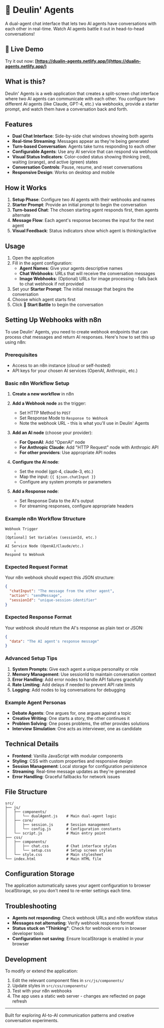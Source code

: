 
# 🥊 Deulin' Agents

A dual-agent chat interface that lets two AI agents have conversations with each other in real-time. Watch AI agents battle it out in head-to-head conversations!

## 🚀 Live Demo

Try it out now: **[https://dualin-agents.netlify.app/](https://dualin-agents.netlify.app/)**

## What is this?

Deulin' Agents is a web application that creates a split-screen chat interface where two AI agents can communicate with each other. You configure two different AI agents (like Claude, GPT-4, etc.) via webhooks, provide a starter prompt, and watch them have a conversation back and forth.

## Features

- **Dual Chat Interface**: Side-by-side chat windows showing both agents
- **Real-time Streaming**: Messages appear as they're being generated
- **Turn-based Conversation**: Agents take turns responding to each other
- **Configurable Agents**: Use any AI service that can respond via webhook
- **Visual Status Indicators**: Color-coded status showing thinking (red), waiting (orange), and active (green) states
- **Conversation Controls**: Pause, resume, and reset conversations
- **Responsive Design**: Works on desktop and mobile

## How it Works

1. **Setup Phase**: Configure two AI agents with their webhooks and names
2. **Starter Prompt**: Provide an initial prompt to begin the conversation
3. **Turn-based Chat**: The chosen starting agent responds first, then agents alternate
4. **Message Flow**: Each agent's response becomes the input for the next agent
5. **Visual Feedback**: Status indicators show which agent is thinking/active

## Usage

1. Open the application
2. Fill in the agent configuration:
   - **Agent Names**: Give your agents descriptive names
   - **Chat Webhooks**: URLs that will receive the conversation messages
   - **Image Webhooks**: (Optional) URLs for image processing - falls back to chat webhook if not provided
3. Set your **Starter Prompt**: The initial message that begins the conversation
4. Choose which agent starts first
5. Click **🚀 Start Battle** to begin the conversation

## Setting Up Webhooks with n8n

To use Deulin' Agents, you need to create webhook endpoints that can process chat messages and return AI responses. Here's how to set this up using n8n:

### Prerequisites

- Access to an n8n instance (cloud or self-hosted)
- API keys for your chosen AI services (OpenAI, Anthropic, etc.)

### Basic n8n Workflow Setup

1. **Create a new workflow** in n8n

2. **Add a Webhook node** as the trigger:
   - Set HTTP Method to `POST`
   - Set Response Mode to `Response to Webhook`
   - Note the webhook URL - this is what you'll use in Deulin' Agents

3. **Add an AI node** (choose your provider):
   - **For OpenAI**: Add "OpenAI" node
   - **For Anthropic Claude**: Add "HTTP Request" node with Anthropic API
   - **For other providers**: Use appropriate API nodes

4. **Configure the AI node**:
   - Set the model (gpt-4, claude-3, etc.)
   - Map the input: `{{ $json.chatInput }}`
   - Configure any system prompts or parameters

5. **Add a Response node**:
   - Set Response Data to the AI's output
   - For streaming responses, configure appropriate headers

### Example n8n Workflow Structure

```
Webhook Trigger
    ↓
[Optional] Set Variables (sessionId, etc.)
    ↓
AI Service Node (OpenAI/Claude/etc.)
    ↓
Respond to Webhook
```

### Expected Request Format

Your n8n webhook should expect this JSON structure:

```json
{
  "chatInput": "The message from the other agent",
  "action": "sendMessage",
  "sessionId": "unique-session-identifier"
}
```

### Expected Response Format

Your webhook should return the AI's response as plain text or JSON:

```json
{
  "data": "The AI agent's response message"
}
```

### Advanced Setup Tips

1. **System Prompts**: Give each agent a unique personality or role
2. **Memory Management**: Use sessionId to maintain conversation context
3. **Error Handling**: Add error nodes to handle API failures gracefully
4. **Rate Limiting**: Add delays if needed to prevent API rate limits
5. **Logging**: Add nodes to log conversations for debugging

### Example Agent Personas

- **Debate Agents**: One argues for, one argues against a topic
- **Creative Writing**: One starts a story, the other continues it
- **Problem Solving**: One poses problems, the other provides solutions
- **Interview Simulation**: One acts as interviewer, one as candidate

## Technical Details

- **Frontend**: Vanilla JavaScript with modular components
- **Styling**: CSS with custom properties and responsive design
- **Session Management**: Local storage for configuration persistence
- **Streaming**: Real-time message updates as they're generated
- **Error Handling**: Graceful fallbacks for network issues

## File Structure

```
src/
├── js/
│   ├── components/
│   │   └── dualAgent.js    # Main dual-agent logic
│   ├── core/
│   │   ├── session.js      # Session management
│   │   └── config.js       # Configuration constants
│   └── script.js           # Main entry point
├── css/
│   ├── components/
│   │   ├── chat.css        # Chat interface styles
│   │   └── setup.css       # Setup screen styles
│   └── style.css           # Main stylesheet
└── index.html              # Main HTML file
```

## Configuration Storage

The application automatically saves your agent configuration to browser localStorage, so you don't need to re-enter settings each time.

## Troubleshooting

- **Agents not responding**: Check webhook URLs and n8n workflow status
- **Messages not alternating**: Verify webhook response format
- **Status stuck on "Thinking"**: Check for webhook errors in browser developer tools
- **Configuration not saving**: Ensure localStorage is enabled in your browser

## Development

To modify or extend the application:

1. Edit the relevant component files in `src/js/components/`
2. Update styles in `src/css/components/`
3. Test with your n8n webhooks
4. The app uses a static web server - changes are reflected on page refresh

---

Built for exploring AI-to-AI communication patterns and creative conversation experiments.

